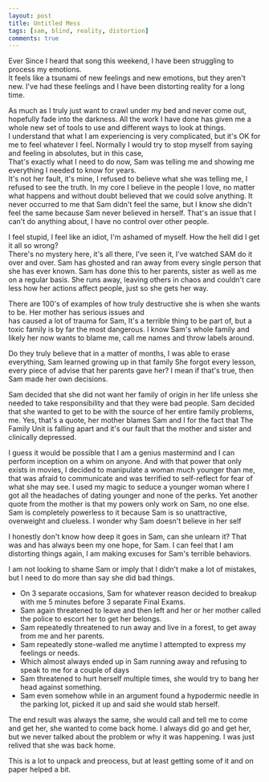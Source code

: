 ```yaml
---
layout: post
title: Untitled Mess
tags: [sam, blind, reality, distortion]
comments: true
---
```

Ever Since I heard that song this weekend, I have been struggling to process my emotions.    
It feels like a tsunami of new feelings and new emotions, but they aren't new. 
I've had these feelings and I have been distorting reality for a long time. 

As much as I truly just want to crawl under my bed and never come out, hopefully fade into the darkness.
All the work I have done has given me a whole new set of tools to use and different ways to look at things.    
I understand that what I am experiencing is very complicated, but it's OK for me to feel whatever I feel.
Normally I would try to stop myself from saying and feeling in absolutes, but in this case,    
That's exactly what I need to do now, Sam was telling me and showing me everything I needed to know for years.    
It's not her fault, it's mine, I refused to believe what she was telling me, I refused to see the truth. 
In my core I believe in the people I love, no matter what happens and without doubt believed that we could solve anything.
It never occurred to me that Sam didn't feel the same, but I know she didn't feel the same because Sam never believed in herself.
That's an issue that I can't do anything about, I have no control over other people.

I feel stupid, I feel like an idiot, I'm ashamed of myself. How the hell did I get it all so wrong?    
There's no mystery here, it's all there, I've seen it, I've watched SAM do it over and over.
Sam has ghosted and ran away from every single person that she has ever known.
Sam has done this to her parents, sister as well as me on a regular basis. 
She runs away, leaving others in chaos and couldn't care less how her actions affect people, just so she gets her way.    

There are 100's of examples of how truly destructive she is when she wants to be. Her mother has serious issues and     
has caused a lot of trauma for Sam, It's a terrible thing to be part of,  but a toxic family is by far the most dangerous.
I know Sam's whole family and likely her now wants to blame me, call me names and throw labels around. 

Do they truly believe that in a matter of months, I was able to erase everything, Sam learned growing up in that family
She forgot every lesson, every piece of advise that her parents gave her? I mean if that's true, then Sam made her own decisions.

Sam decided that she did not want her family of origin in her life unless she needed to take responsibility and that they were bad people. Sam decided that she wanted to get to be with the source of her entire family problems, me.
Yes, that's a quote, her mother blames Sam and I for the fact that The Family Unit is falling apart and it's our fault that
the mother and sister and clinically depressed.

I guess it would be possible that I am a genius mastermind and I can perform inception on a whim on anyone. 
And with that power that only exists in movies, I decided to manipulate a woman much younger than me, 
that was afraid to communicate and was terrified to self-reflect for fear of what she may see.
I used my magic to seduce a younger woman where I got all the headaches of dating younger and none of the perks.
Yet another quote from the mother is that my powers only work on Sam, no one else. Sam is completely powerless to it
because Sam is so unattractive, overweight and clueless. I wonder why Sam doesn't believe in her self

I honestly don't know how deep it goes in Sam, can she unlearn it? That was and has always been my one hope, for Sam. 
I can feel that I am distorting things again, I am making excuses for Sam's terrible behaviors.

I am not looking to shame Sam or imply that I didn't make a lot of mistakes, but I need to do more than say she did bad things.

- On 3 separate occasions, Sam for whatever reason decided to breakup with me 5 minutes before 3 separate Final Exams.
- Sam again threatened to leave and then left and her or her mother called the police to escort her to get her belongs.
- Sam repeatedly threatened to run away and live in a forest, to get away from me and her parents.
- Sam repeatedly stone-walled me anytime I attempted to express my feelings or needs. 
- Which almost always ended up in Sam running away and refusing to speak to me for a couple of days
- Sam threatened to hurt herself multiple times, she would try to bang her head against something.
- Sam even somehow while in an argument found a hypodermic needle in the parking lot, picked it up and said she would stab herself.

The end result was always the same, she would call and tell me to come and get her, she wanted to come back home.
I always did go and get her, but we never talked about the problem or why it was happening. I was just relived that she was back home.
   
This is a lot to unpack and preocess, but at least getting some of it and on paper helped a bit.